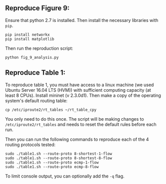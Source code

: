 ## Reproduce Figure 9:

Ensure that python 2.7 is installed. Then install the necessary libraries with `pip`.
```
pip install networkx
pip install matplotlib
```
Then run the reproduction script:
```
python fig_9_analysis.py
```

## Reproduce Table 1:

To reproduce table 1, you must have access to a linux machine (we used Ubuntu Server 16.04 LTS (HVM)) with sufficient computing capacity (at least 8 CPUs). Install mininet (v 2.3.0d1). Then make a copy of the operating system's default routing table:
```
cp /etc/iproute2/rt_tables ~/rt_table_cpy
```
You only need to do this once. The script will be making changes to `/etc/iproute2/rt_tables` and needs to reset the default rules before each run.

Then you can run the following commands to reproduce each of the 4 routing protocols tested:
```
sudo ./table1.sh --route-proto 8-shortest-1-flow
sudo ./table1.sh --route-proto 8-shortest-8-flow
sudo ./table1.sh --route-proto ecmp-1-flow
sudo ./table1.sh --route-proto ecmp-8-flow
```

To limit console output, you can optionally add the `-q` flag.

